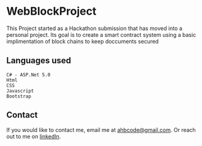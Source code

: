 # WebBlockProject


This Project started as a Hackathon submission that has moved into a personal project.
Its goal is to create a smart contract system using a basic implimentation of block chains to keep doccuments secured

## Languages used
    C# - ASP.Net 5.0
    Html
    CSS
    Javascript
    Bootstrap
    
    
## Contact

If you would like to contact me, email me at ahbcode@gmail.com. Or reach out to me on [linkedIn](https://www.linkedin.com/in/anthony-hackney-6349b4168/).

